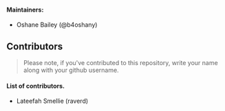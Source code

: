 #### Maintainers:

- Oshane Bailey (@b4oshany)

## Contributors

> Please note, if you've contributed to this repository, write your name along with your github username.


#### List of contributors.

- Lateefah Smellie (raverd)
